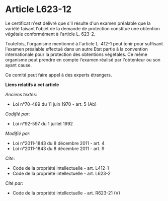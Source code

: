 # Article L623-12

Le certificat n'est délivré que s'il résulte d'un examen préalable que la variété faisant l'objet de la demande de protection
constitue une obtention végétale conformément à l'article L. 623-2. 

Toutefois, l'organisme mentionné à l'article L. 412-1 peut tenir pour suffisant l'examen préalable effectué dans un autre
Etat partie à la convention internationale pour la protection des obtentions végétales. Ce même organisme peut prendre en
compte l'examen réalisé par l'obtenteur ou son ayant cause. 

Ce comité peut faire appel à des experts étrangers.

**Liens relatifs à cet article**

_Anciens textes_:

  - Loi n°70-489 du 11 juin 1970 - art. 5 (Ab)

_Codifié par_:

  - Loi n°92-597 du 1 juillet 1992

_Modifié par_:

  - Loi n°2011-1843 du 8 décembre 2011 - art. 4
  - Loi n°2011-1843 du 8 décembre 2011 - art. 9

_Cite_:

  - Code de la propriété intellectuelle - art. L412-1
  - Code de la propriété intellectuelle - art. L623-2

_Cité par_:

  - Code de la propriété intellectuelle - art. R623-21 (V)
